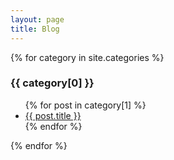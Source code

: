 ```yaml
---
layout: page
title: Blog
---
```


{% for category in site.categories %}
  <div>
  <h3>{{ category[0] }}</h3>
  <ul>
    {% for post in category[1] %}
      <li><a href="{{ post.url }}">{{ post.title }}</a></li>
    {% endfor %}
  </ul></div>
{% endfor %}